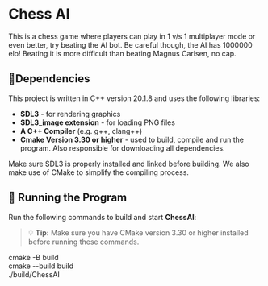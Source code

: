 # Chess AI

This is a chess game where players can play in 1 v/s 1 multiplayer mode or even better, try beating the AI bot. Be careful though, the AI has 1000000 elo! Beating it is more difficult than beating Magnus Carlsen, no cap.

## 🧩Dependencies 

This project is written in C++ version 20.1.8 and uses the following libraries:

- **SDL3** - for rendering graphics
- **SDL3_image extension** - for loading PNG files
- **A C++ Compiler** (e.g. g++, clang++)
- **Cmake Version 3.30 or higher** - used to build, compile and run the program. Also responsible for downloading all dependencies.

Make sure SDL3 is properly installed and linked before building. We also make use of CMake to simplify the compiling process.

## 🚀 Running the Program

Run the following commands to build and start **ChessAI**:

> 💡 **Tip:** Make sure you have CMake version 3.30 or higher installed before running these commands.

cmake -B build <br>
cmake --build build <br>
./build/ChessAI <br>
